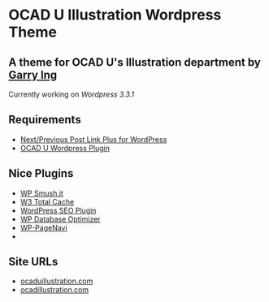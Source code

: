 # OCAD U Illustration Wordpress Theme

## A theme for OCAD U's Illustration department by [Garry Ing](http://garrying.com/ "Link to garrying.com")

Currently working on *Wordpress 3.3.1*

## Requirements

* [Next/Previous Post Link Plus for WordPress](http://www.ambrosite.com/plugins)
* [OCAD U Wordpress Plugin](http://github.com/garrying/OCADU-Illustration-Plugin)

## Nice Plugins
* [WP Smush.it](http://wordpress.org/extend/plugins/wp-smushit/)
* [W3 Total Cache](http://wordpress.org/extend/plugins/w3-total-cache/)
* [WordPress SEO Plugin](http://yoast.com/wordpress/seo/)
* [WP Database Optimizer](http://matthewaprice.com/wp-database-optimizer/)
* [WP-PageNavi](http://wordpress.org/extend/plugins/wp-pagenavi/)
* 

## Site URLs

* [ocaduillustration.com](http://www.ocaduillustration.com)
* [ocadillustration.com](http://www.ocadillustration.com)
